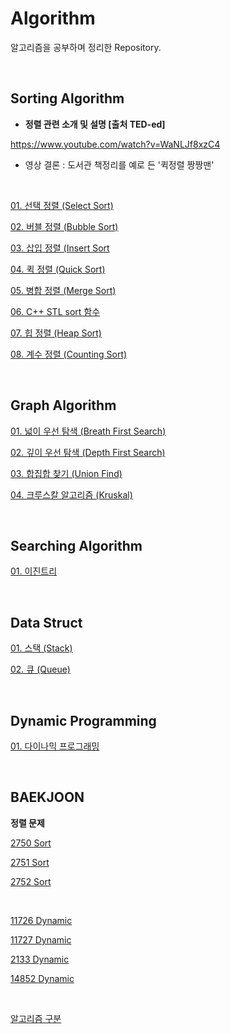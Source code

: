 # Algorithm

알고리즘을 공부하며 정리한 Repository.

<br/>

## Sorting Algorithm

* **정렬 관련 소개 및 설명 [출처 TED-ed]**

https://www.youtube.com/watch?v=WaNLJf8xzC4

* 영상 결론 : 도서관 책정리를 예로 든 '퀵정렬 짱짱맨'

<br/>

[01. 선택 정렬 (Select Sort)](docs/01_selection-sort.md)

[02. 버블 정렬 (Bubble Sort)](docs/02_bubble-sort.md)

[03. 삽입 정렬 (Insert Sort](docs/03_insert-sort.md)

[04. 퀵 정렬 (Quick Sort)](docs/04_quick-sort.md)

[05. 병합 정렬 (Merge Sort)](docs/05_merge-sort.md)

[06. C++ STL  sort 함수](docs/06_c++-stl-sort.md)

[07. 힙 정렬 (Heap Sort)](docs/07_heap-sort.md)

[08. 계수 정렬 (Counting Sort)](docs/08_counting-sort.md)

<br/>

## Graph Algorithm

[01. 넓이 우선 탐색 (Breath First Search)](docs/01_breath-first-search.md)

[02. 깊이 우선 탐색 (Depth First Search)](docs/02_depth-first-search.md)

[03. 합집합 찾기 (Union Find)](docs/03_union-find.md)

[04. 크루스칼 알고리즘 (Kruskal)](docs/04_kruskal-algorithm.md)

<br/>

## Searching Algorithm

[01. 이진트리](docs/01_binary-search.md)

<br/>

## Data Struct

[01. 스택 (Stack)](docs/01_stack-datastruct.md)

[02. 큐 (Queue)](docs/02_queue-datastruct.md)

<br/>

## Dynamic Programming

[01. 다이나믹 프로그래밍](docs/01_dynamic-programming.md)

<br/>

## BAEKJOON

**정렬 문제**

[2750 Sort](docs/baekjoon/sort/2750_sort-numbers.md)

[2751 Sort](docs/baekjoon/sort/2751_sort-numbers.md)

[2752 Sort](docs/baekjoon/sort/2752_sort-numbers.md)

<br/>

[11726 Dynamic](docs/baekjoon/dynamic-programming/11726_dynamic-programming.md)

[11727 Dynamic](docs/baekjoon/dynamic-programming/11727_dynamic-programming.md)

[2133 Dynamic](docs/baekjoon/dynamic-programming/2133_dynamic-programming.md)

[14852 Dynamic](docs/baekjoon/dynamic-programming/14852_dynamic-programming.md)

<br/>

[알고리즘 구분](http://www.ktword.co.kr/abbr_view.php?m_temp1=5735&id=136)

